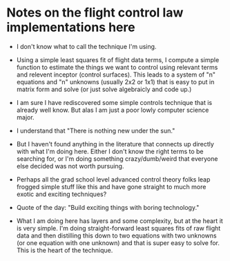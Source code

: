 # Notes on the flight control law implementations here

* I don't know what to call the technique I'm using.

* Using a simple least squares fit of flight data terms, I compute a simple
  function to estimate the things we want to control using relevant terms and
  relevent inceptor (control surfaces).  This leads to a system of "n" equations
  and "n" unknowns (usually 2x2 or 1x1) that is easy to put in matrix form and
  solve (or just solve algebraicly and code up.)

* I am sure I have rediscovered some simple controls technique that is already
  well know.  But alas I am just a poor lowly computer science major.

* I understand that "There is nothing new under the sun."

* But I haven't found anything in the literature that connects up directly with
  what I'm doing here.  Either I don't know the right terms to be searching for,
  or I'm doing something crazy/dumb/weird that everyone else decided was not
  worth pursuing.

* Perhaps all the grad school level advanced control theory folks leap frogged
  simple stuff like this and have gone straight to much more exotic and exciting
  techniques?

* Quote of the day: "Build exciting things with boring technology."

* What I am doing here has layers and some complexity, but at the heart it is
  very simple.  I'm doing straight-forward least squares fits of raw flight data
  and then distilling this down to two equations with two unknowns (or one
  equation with one unknown) and that is super easy to solve for.  This is the
  heart of the technique.
